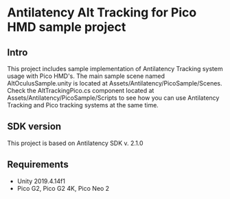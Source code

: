 # Antilatency Alt Tracking for Pico HMD sample project

## Intro

This project includes sample implementation of Antilatency Tracking system usage with Pico HMD's. The main sample scene named AltOculusSample.unity is located at Assets/Antilatency/PicoSample/Scenes. Check the AltTrackingPico.cs component located at Assets/Antilatency/PicoSample/Scripts to see how you can use Antilatency Tracking and Pico tracking systems at the same time.

## SDK version
This project is based on Antilatency SDK v. 2.1.0

## Requirements

* Unity 2019.4.14f1
* Pico G2, Pico G2 4K, Pico Neo 2
